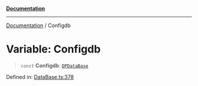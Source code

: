 [**Documentation**](../README.md)

***

[Documentation](../globals.md) / Configdb

# Variable: Configdb

> `const` **Configdb**: [`DPDataBase`](../classes/DPDataBase.md)

Defined in: [DataBase.ts:378](https://github.com/XiaoYangx666/SAPI-Pro/blob/f4b3a55bd14c42fce5d687eca57d1987c433a912/src/SAPI-Pro/DataBase.ts#L378)
